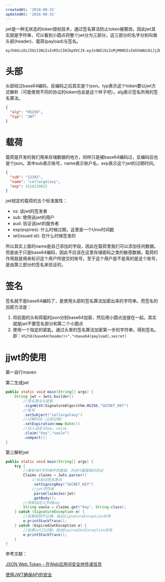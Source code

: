 ```yaml
---
createdAt: '2018-08-31'
updatedAt: '2018-08-31'
---
```


<!--more-->

jwt是一种无状态的token授权技术，通过签名算法防止token被篡改。因此jwt其实就是字符串，可以看到小圆点将整个jwt分为三部分，这三部分的名字分别叫做头部(header)、载荷(payload)与签名。
```
eyJhbGciOiJIUzI1NiIsInR5cCI6IkpXVCJ9.eyJzdWIiOiIxMjM0NSIsIm5hbWUiOiJjZWxsYXJnYWxheHkiLCJleHAiOjE1MTYyMzkwMjJ9.zvVtSIOklnCWPKRTskzTb4vJY4OnhmgS0ngXzfkJRpg
```

# 头部
头部经过base64编码，反编码之后其实是个json。typ表示这个token要以jwt方式解析（可能使用不同的协议的token也会是这个样子吧）。alg表示签名所用的签名算法。
```json
{
  "alg": "HS256",
  "typ": "JWT"
}
```

# 载荷
载荷是开发的我们用来存储数据的地方，同样只是被base64编码过，反编码后也是个json。其中sub表示账号，name表示账户名，exp表示这个jwt的过期时间。
```json
{
  "sub": "12345",
  "name": "cellargalaxy",
  "exp": 1516239022
}
```
jwt规定的载荷的五个标准属性：
+ ss: 该jwt的签发者
+ sub: 使用该jwt的用户
+ aud: 验证该jwt的服务者
+ exp(expires): 什么时候过期，这里是一个Unix时间戳
+ iat(issued at): 在什么时候签发的

所以其实上面的name是自己添加的字段，因此在载荷里我们可以添加任何数据。但是由于只是base64编码，因此不应该在这里存储密码之类的敏感数据。载荷的作用就是用来标识这个用户所提交的账号，至于这个用户是不是真的是这个账号，是由第三部分的签名来验证的。

# 签名
签名就不是base64编码了，是使用头部的签名算法加密出来的字符串。而签名的加密方法是：

1. 将前面的头和荷载的json分别base64加密，然后用小圆点连接在一起。其实就是jwt不要签名部分和第二个小圆点
2. 使用一个指定的密匙，通过头里的签名算法加密第一步的字符串，得到签名。即：`HS256(base64(header)+"."+base64(payload),secret)`

# jjwt的使用
第一自行maven

第二生成jwt
```java
public static void main(String[] args) {
    String jwt = Jwts.builder()
        //签名算法与密匙
        .signWith(SignatureAlgorithm.HS256,"SECRET_KEY")
        //账号
        .setSubject("cellargalaxy")
        //过期时间（立即过期）
        .setExpiration(new Date())
        //加入自定义key，value
        .claim("key","vaule")
        .compact();
}
```
第三解析jwt
```java
public static void main(String[] args) {
    try {
        //解析JWT字符串中的数据，并进行最基础的验证
        Claims claims = Jwts.parser()
            //会自动签名算法
            .setSigningKey("SECRET_KEY")
            //jwt字符串
            .parseClaimsJws(jwt)
            .getBody();
        //获取自定义字段key
        String vaule = claims.get("key", String.class);
    } catch (SignatureException e) {
        //如果密钥不正确，抛出SignatureException异常
        e.printStackTrace();
    } catch (ExpiredJwtException e) {
        //如果jwt已过期，抛出ExpiredJwtException异常
        e.printStackTrace();
    }
}
```

参考文献：

[JSON Web Token - 在Web应用间安全地传递信息](http://blog.leapoahead.com/2015/09/06/understanding-jwt/ "JSON Web Token - 在Web应用间安全地传递信息")

[ 使用JWT确保API的安全](https://segmentfault.com/a/1190000007119872 " 使用JWT确保API的安全")